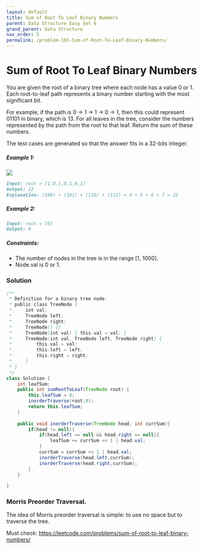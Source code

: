 ```yaml
---
layout: default
title: Sum of Root To Leaf Binary Numbers
parent: Data Structure Easy Set 6
grand_parent: Data Structure
nav_order: 5
permalink: /problem-165-Sum-of-Root-To-Leaf-Binary-Numbers/
---
```

# Sum of Root To Leaf Binary Numbers

You are given the root of a binary tree where each node has a value 0 or 1. Each root-to-leaf path represents a binary number starting with the most significant bit.

For example, if the path is 0 -> 1 -> 1 -> 0 -> 1, then this could represent 01101 in binary, which is 13.
For all leaves in the tree, consider the numbers represented by the path from the root to that leaf. Return the sum of these numbers.

The test cases are generated so that the answer fits in a 32-bits integer.

##### Example 1:
![](../../assets/images/ds/sum-of-root-to-leaf-binary-numbers.png)
```markdown
Input: root = [1,0,1,0,1,0,1]
Output: 22
Explanation: (100) + (101) + (110) + (111) = 4 + 5 + 6 + 7 = 22
```
##### Example 2:
```markdown
Input: root = [0]
Output: 0
```
##### Constraints:
* The number of nodes in the tree is in the range [1, 1000].
* Node.val is 0 or 1.

### Solution
```java
/**
 * Definition for a binary tree node.
 * public class TreeNode {
 *     int val;
 *     TreeNode left;
 *     TreeNode right;
 *     TreeNode() {}
 *     TreeNode(int val) { this.val = val; }
 *     TreeNode(int val, TreeNode left, TreeNode right) {
 *         this.val = val;
 *         this.left = left;
 *         this.right = right;
 *     }
 * }
 */
class Solution {
    int leafSum;
    public int sumRootToLeaf(TreeNode root) {
        this.leafSum = 0;
        inorderTraverse(root,0);
        return this.leafSum;
    }
    
    public void inorderTraverse(TreeNode head, int currSum){
        if(head != null){
            if(head.left == null && head.right == null){
                leafSum += currSum << 1 | head.val;
            }
            currSum = currSum << 1 | head.val;
            inorderTraverse(head.left,currSum);
            inorderTraverse(head.right,currSum);
        }
    }
    
}
```
### Morris Preorder Traversal. 
The idea of Morris preorder traversal is simple: to use no space but to traverse the tree.

Must check: https://leetcode.com/problems/sum-of-root-to-leaf-binary-numbers/

